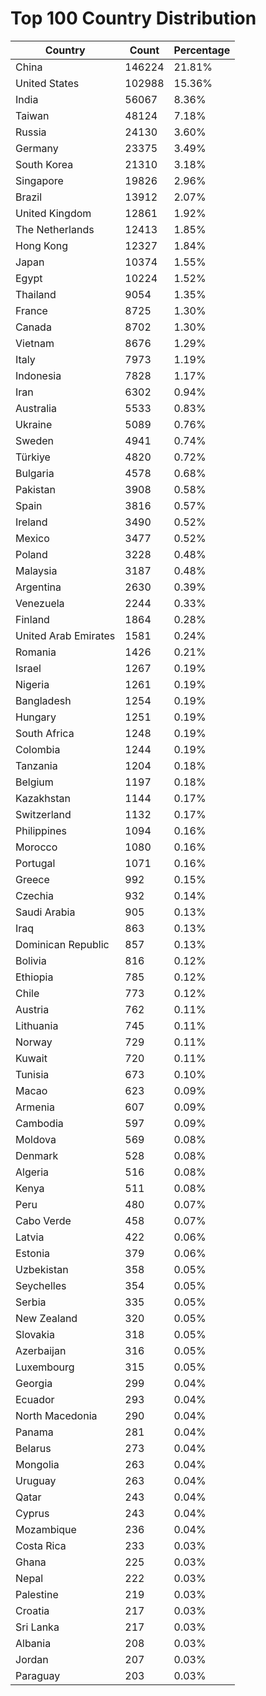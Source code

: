 # Top 100 Country Distribution
| Country | Count | Percentage |
|----|----|----|
| China | 146224 | 21.81% |
| United States | 102988 | 15.36% |
| India | 56067 | 8.36% |
| Taiwan | 48124 | 7.18% |
| Russia | 24130 | 3.60% |
| Germany | 23375 | 3.49% |
| South Korea | 21310 | 3.18% |
| Singapore | 19826 | 2.96% |
| Brazil | 13912 | 2.07% |
| United Kingdom | 12861 | 1.92% |
| The Netherlands | 12413 | 1.85% |
| Hong Kong | 12327 | 1.84% |
| Japan | 10374 | 1.55% |
| Egypt | 10224 | 1.52% |
| Thailand | 9054 | 1.35% |
| France | 8725 | 1.30% |
| Canada | 8702 | 1.30% |
| Vietnam | 8676 | 1.29% |
| Italy | 7973 | 1.19% |
| Indonesia | 7828 | 1.17% |
| Iran | 6302 | 0.94% |
| Australia | 5533 | 0.83% |
| Ukraine | 5089 | 0.76% |
| Sweden | 4941 | 0.74% |
| Türkiye | 4820 | 0.72% |
| Bulgaria | 4578 | 0.68% |
| Pakistan | 3908 | 0.58% |
| Spain | 3816 | 0.57% |
| Ireland | 3490 | 0.52% |
| Mexico | 3477 | 0.52% |
| Poland | 3228 | 0.48% |
| Malaysia | 3187 | 0.48% |
| Argentina | 2630 | 0.39% |
| Venezuela | 2244 | 0.33% |
| Finland | 1864 | 0.28% |
| United Arab Emirates | 1581 | 0.24% |
| Romania | 1426 | 0.21% |
| Israel | 1267 | 0.19% |
| Nigeria | 1261 | 0.19% |
| Bangladesh | 1254 | 0.19% |
| Hungary | 1251 | 0.19% |
| South Africa | 1248 | 0.19% |
| Colombia | 1244 | 0.19% |
| Tanzania | 1204 | 0.18% |
| Belgium | 1197 | 0.18% |
| Kazakhstan | 1144 | 0.17% |
| Switzerland | 1132 | 0.17% |
| Philippines | 1094 | 0.16% |
| Morocco | 1080 | 0.16% |
| Portugal | 1071 | 0.16% |
| Greece | 992 | 0.15% |
| Czechia | 932 | 0.14% |
| Saudi Arabia | 905 | 0.13% |
| Iraq | 863 | 0.13% |
| Dominican Republic | 857 | 0.13% |
| Bolivia | 816 | 0.12% |
| Ethiopia | 785 | 0.12% |
| Chile | 773 | 0.12% |
| Austria | 762 | 0.11% |
| Lithuania | 745 | 0.11% |
| Norway | 729 | 0.11% |
| Kuwait | 720 | 0.11% |
| Tunisia | 673 | 0.10% |
| Macao | 623 | 0.09% |
| Armenia | 607 | 0.09% |
| Cambodia | 597 | 0.09% |
| Moldova | 569 | 0.08% |
| Denmark | 528 | 0.08% |
| Algeria | 516 | 0.08% |
| Kenya | 511 | 0.08% |
| Peru | 480 | 0.07% |
| Cabo Verde | 458 | 0.07% |
| Latvia | 422 | 0.06% |
| Estonia | 379 | 0.06% |
| Uzbekistan | 358 | 0.05% |
| Seychelles | 354 | 0.05% |
| Serbia | 335 | 0.05% |
| New Zealand | 320 | 0.05% |
| Slovakia | 318 | 0.05% |
| Azerbaijan | 316 | 0.05% |
| Luxembourg | 315 | 0.05% |
| Georgia | 299 | 0.04% |
| Ecuador | 293 | 0.04% |
| North Macedonia | 290 | 0.04% |
| Panama | 281 | 0.04% |
| Belarus | 273 | 0.04% |
| Mongolia | 263 | 0.04% |
| Uruguay | 263 | 0.04% |
| Qatar | 243 | 0.04% |
| Cyprus | 243 | 0.04% |
| Mozambique | 236 | 0.04% |
| Costa Rica | 233 | 0.03% |
| Ghana | 225 | 0.03% |
| Nepal | 222 | 0.03% |
| Palestine | 219 | 0.03% |
| Croatia | 217 | 0.03% |
| Sri Lanka | 217 | 0.03% |
| Albania | 208 | 0.03% |
| Jordan | 207 | 0.03% |
| Paraguay | 203 | 0.03% |
